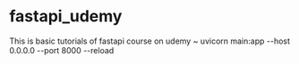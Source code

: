 # fastapi_udemy
This is basic tutorials of fastapi course on udemy
~ uvicorn main:app --host 0.0.0.0 --port 8000 --reload